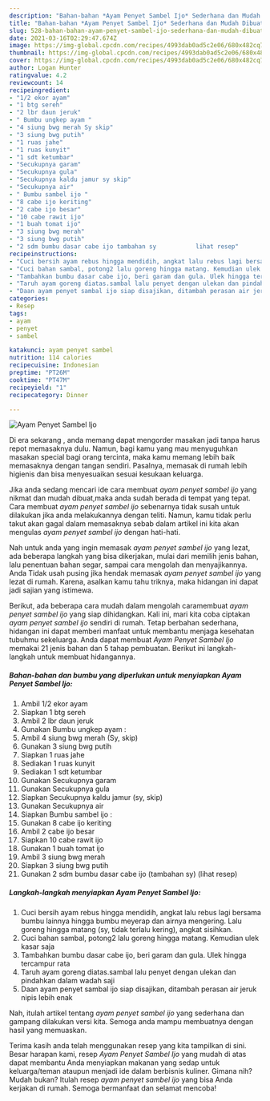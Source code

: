 ```yaml
---
description: "Bahan-bahan *Ayam Penyet Sambel Ijo* Sederhana dan Mudah Dibuat"
title: "Bahan-bahan *Ayam Penyet Sambel Ijo* Sederhana dan Mudah Dibuat"
slug: 528-bahan-bahan-ayam-penyet-sambel-ijo-sederhana-dan-mudah-dibuat
date: 2021-03-16T02:29:47.674Z
image: https://img-global.cpcdn.com/recipes/4993dab0ad5c2e06/680x482cq70/ayam-penyet-sambel-ijo-foto-resep-utama.jpg
thumbnail: https://img-global.cpcdn.com/recipes/4993dab0ad5c2e06/680x482cq70/ayam-penyet-sambel-ijo-foto-resep-utama.jpg
cover: https://img-global.cpcdn.com/recipes/4993dab0ad5c2e06/680x482cq70/ayam-penyet-sambel-ijo-foto-resep-utama.jpg
author: Logan Hunter
ratingvalue: 4.2
reviewcount: 14
recipeingredient:
- "1/2 ekor ayam"
- "1 btg sereh"
- "2 lbr daun jeruk"
- " Bumbu ungkep ayam "
- "4 siung bwg merah Sy skip"
- "3 siung bwg putih"
- "1 ruas jahe"
- "1 ruas kunyit"
- "1 sdt ketumbar"
- "Secukupnya garam"
- "Secukupnya gula"
- "Secukupnya kaldu jamur sy skip"
- "Secukupnya air"
- " Bumbu sambel ijo "
- "8 cabe ijo keriting"
- "2 cabe ijo besar"
- "10 cabe rawit ijo"
- "1 buah tomat ijo"
- "3 siung bwg merah"
- "3 siung bwg putih"
- "2 sdm bumbu dasar cabe ijo tambahan sy           lihat resep"
recipeinstructions:
- "Cuci bersih ayam rebus hingga mendidih, angkat lalu rebus lagi bersama bumbu lainnya hingga bumbu meyerap dan airnya mengering. Lalu goreng hingga matang (sy, tidak terlalu kering), angkat sisihkan."
- "Cuci bahan sambal, potong2 lalu goreng hingga matang. Kemudian ulek kasar saja"
- "Tambahkan bumbu dasar cabe ijo, beri garam dan gula. Ulek hingga tercampur rata"
- "Taruh ayam goreng diatas.sambal lalu penyet dengan ulekan dan pindahkan dalam wadah saji"
- "Daan ayam penyet sambal ijo siap disajikan, ditambah perasan air jeruk nipis lebih enak"
categories:
- Resep
tags:
- ayam
- penyet
- sambel

katakunci: ayam penyet sambel 
nutrition: 114 calories
recipecuisine: Indonesian
preptime: "PT26M"
cooktime: "PT47M"
recipeyield: "1"
recipecategory: Dinner

---
```



![*Ayam Penyet Sambel Ijo*](https://img-global.cpcdn.com/recipes/4993dab0ad5c2e06/680x482cq70/ayam-penyet-sambel-ijo-foto-resep-utama.jpg)

Di era  sekarang , anda memang dapat mengorder masakan jadi tanpa harus repot memasaknya dulu. Namun, bagi kamu yang mau menyuguhkan masakan special bagi orang tercinta, maka kamu memang lebih baik memasaknya dengan tangan sendiri. Pasalnya, memasak di rumah lebih higienis dan bisa menyesuaikan sesuai kesukaan keluarga.

Jika anda sedang mencari ide cara membuat *ayam penyet sambel ijo* yang nikmat dan mudah dibuat,maka anda sudah berada di tempat yang tepat. Cara membuat *ayam penyet sambel ijo*  sebenarnya tidak susah untuk dilakukan jika anda melakukannya dengan teliti. Namun, kamu tidak perlu takut akan gagal dalam memasaknya 
sebab dalam artikel ini kita akan mengulas *ayam penyet sambel ijo* dengan hati-hati.  



Nah untuk anda yang ingin memasak *ayam penyet sambel ijo* yang lezat, ada beberapa langkah yang bisa dikerjakan, mulai dari memilih jenis bahan, lalu penentuan bahan segar, sampai cara mengolah dan menyajikannya. Anda Tidak usah pusing jika hendak memasak *ayam penyet sambel ijo* yang lezat di rumah. Karena, asalkan kamu  tahu triknya, maka hidangan ini dapat jadi sajian yang istimewa.

Berikut, ada beberapa cara mudah dalam mengolah caramembuat *ayam penyet sambel ijo* yang siap dihidangkan. Kali ini, mari kita coba ciptakan *ayam penyet sambel ijo* sendiri di rumah. Tetap berbahan sederhana, hidangan ini dapat memberi manfaat untuk membantu menjaga kesehatan tubuhmu sekeluarga. Anda dapat membuat *Ayam Penyet Sambel Ijo* memakai 21 jenis bahan dan 5 tahap pembuatan. Berikut ini langkah-langkah untuk membuat hidangannya.

<!--inarticleads1-->

##### Bahan-bahan dan bumbu yang diperlukan untuk menyiapkan *Ayam Penyet Sambel Ijo*:

1. Ambil 1/2 ekor ayam
1. Siapkan 1 btg sereh
1. Ambil 2 lbr daun jeruk
1. Gunakan  Bumbu ungkep ayam :
1. Ambil 4 siung bwg merah (Sy, skip)
1. Gunakan 3 siung bwg putih
1. Siapkan 1 ruas jahe
1. Sediakan 1 ruas kunyit
1. Sediakan 1 sdt ketumbar
1. Gunakan Secukupnya garam
1. Gunakan Secukupnya gula
1. Siapkan Secukupnya kaldu jamur (sy, skip)
1. Gunakan Secukupnya air
1. Siapkan  Bumbu sambel ijo :
1. Gunakan 8 cabe ijo keriting
1. Ambil 2 cabe ijo besar
1. Siapkan 10 cabe rawit ijo
1. Gunakan 1 buah tomat ijo
1. Ambil 3 siung bwg merah
1. Siapkan 3 siung bwg putih
1. Gunakan 2 sdm bumbu dasar cabe ijo (tambahan sy)           (lihat resep)




<!--inarticleads2-->

##### Langkah-langkah menyiapkan *Ayam Penyet Sambel Ijo*:

1. Cuci bersih ayam rebus hingga mendidih, angkat lalu rebus lagi bersama bumbu lainnya hingga bumbu meyerap dan airnya mengering. Lalu goreng hingga matang (sy, tidak terlalu kering), angkat sisihkan.
1. Cuci bahan sambal, potong2 lalu goreng hingga matang. Kemudian ulek kasar saja
1. Tambahkan bumbu dasar cabe ijo, beri garam dan gula. Ulek hingga tercampur rata
1. Taruh ayam goreng diatas.sambal lalu penyet dengan ulekan dan pindahkan dalam wadah saji
1. Daan ayam penyet sambal ijo siap disajikan, ditambah perasan air jeruk nipis lebih enak




Nah, itulah artikel tentang  *ayam penyet sambel ijo*  yang sederhana dan gampang dilakukan versi kita. Semoga anda mampu membuatnya dengan hasil yang memuaskan. 

Terima kasih anda telah menggunakan resep yang kita tampilkan di sini. Besar harapan kami, resep  *Ayam Penyet Sambel Ijo* yang mudah di atas dapat membantu Anda menyiapkan makanan yang sedap untuk keluarga/teman ataupun menjadi ide dalam berbisnis kuliner. Gimana nih? Mudah bukan? Itulah resep *ayam penyet sambel ijo* yang bisa Anda kerjakan di rumah. Semoga bermanfaat dan selamat mencoba!

